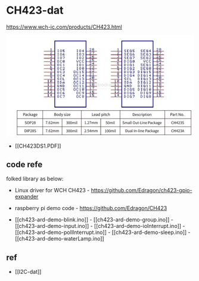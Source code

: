 
# CH423-dat

https://www.wch-ic.com/products/CH423.html

![](2024-12-04-17-36-12.png)

- [[CH423DS1.PDF]]


## code refe

folked library as below: 

- Linux driver for WCH CH423 - https://github.com/Edragon/ch423-gpio-expander

- raspberry pi demo code - https://github.com/Edragon/CH423

- [[ch423-ard-demo-blink.ino]] - [[ch423-ard-demo-group.ino]] - [[ch423-ard-demo-input.ino]] - [[ch423-ard-demo-ioInterrupt.ino]] - [[ch423-ard-demo-pollInterrupt.ino]] - [[ch423-ard-demo-sleep.ino]] - [[ch423-ard-demo-waterLamp.ino]]


## ref 

- [[I2C-dat]]